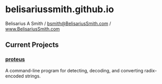 # [](#header-1)belisariussmith.github.io
Belisarius A Smith / bsmith@BelisariusSmith.com / www.BelisariusSmith.com
## [](#header-2)Current Projects

### [](#header-3) [proteus](proteus/)
A command-line program for detecting, decoding, and converting radix-encoded strings.
